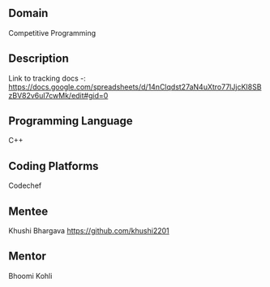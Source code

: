 ## Domain
Competitive Programming

## Description
Link to tracking docs -: https://docs.google.com/spreadsheets/d/14nClqdst27aN4uXtro77lJjcKI8SBzBV82v6uI7cwMk/edit#gid=0  <br />

## Programming Language
C++

## Coding Platforms
 Codechef


## Mentee
Khushi Bhargava
https://github.com/khushi2201  

## Mentor
Bhoomi Kohli

